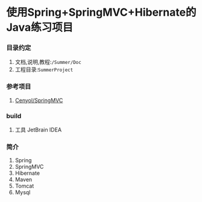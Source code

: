 使用Spring+SpringMVC+Hibernate的Java练习项目
=====

### 目录约定
1. 文档,说明,教程:`/Summer/Doc`
2. 工程目录:`SummerProject`

### 参考项目
1. [Cenyol/SpringMVC](https://github.com/Cenyol/SpringMVC)

### build
1. 工具 JetBrain IDEA

### 简介
1. Spring<br>
2. SpringMVC<br>
3. Hibernate<br>
4. Maven<br>
5. Tomcat<br>
6. Mysql<br>